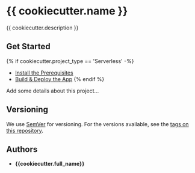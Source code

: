# {{ cookiecutter.name }}

{{ cookiecutter.description }}

## Get Started

{% if cookiecutter.project_type == 'Serverless' -%}
- [Install the Prerequisites](docs/prerequisites.md)
- [Build & Deploy the App](docs/build-deploy.md)
{% endif %}

Add some details about this project...

## Versioning

We use [SemVer](http://semver.org/) for versioning. For the versions available, see the [tags on this repository](https://github.com/your/project/tags).

## Authors

- **{{cookiecutter.full_name}}**
